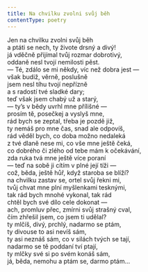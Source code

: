 ```yaml
---
title: Na chvilku zvolni svůj běh
contentType: poetry
---
```


Jen na chvilku zvolni svůj běh  
a ptáti se nech, ty živote drsný a divý!  
já vděčně přijímal tvůj rozmar dobrotivý,  
oddaně nesl tvojí nemilosti pěst.  
— Té, zdálo se mi někdy, víc než dobra jest —  
však budiž, věrně, poslušně  
jsem nesl tíhu tvojí nepřízně  
a s radostí tvé sladké dary;  
teď však jsem chabý už a starý,  
— ty’s v bědy uvrhl mne přílišné —  
prosím tě, posečkej a vyslyš mne,  
rád bych se zeptal, třeba je pozdě již,  
ty nemáš pro mne čas, snad ale odpovíš,  
rád věděl bych, co doba možno nedaleká  
z tvé dlaně nese mi, co vše mne ještě čeká,  
co dobrého či zlého od tebe mám k očekávání,  
zda ruka tvá mne ještě více poraní  
— teď na sobě ji cítím v plné její tíži —  
což, běda, ještě hůř, když staroba se blíží?  
na chvilku zastav se, ortel svůj řekni mi,  
tvůj chvat mne plní myšlenkami tesknými,  
tak rád bych mnohé vykonal, tak rád  
chtěl bych své dílo cele dokonat —  
ach, promluv přec, zmírni svůj strašný cval,  
čím zhřešil jsem, co jsem ti udělal?  
ty mlčíš, divý, prchlý, nadarmo se ptám,  
ty divouse to asi nevíš sám,  
ty asi neznáš sám, co v silách tvých se tají,  
nadarmo se tě poddaní tví ptají,  
ty mlčky své si po svém konáš sám,  
já, běda, nemohu a ptám se, darmo ptám…
